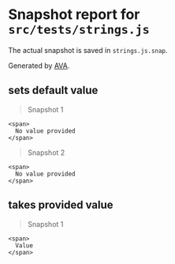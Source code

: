 # Snapshot report for `src/tests/strings.js`

The actual snapshot is saved in `strings.js.snap`.

Generated by [AVA](https://avajs.dev).

## sets default value

> Snapshot 1

    <span>
      No value provided
    </span>

> Snapshot 2

    <span>
      No value provided
    </span>

## takes provided value

> Snapshot 1

    <span>
      Value
    </span>
